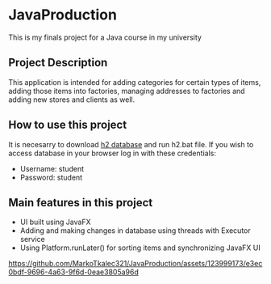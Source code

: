 # JavaProduction
This is my finals project for a Java course in my university
## Project Description

This application is intended for adding categories for certain types of items, adding those items into factories, managing addresses to factories and adding new stores and clients as well.
## How to use this project

It is necesarry to download [h2 database](http://www.h2database.com/html/download.html) and run h2.bat file. If you wish to access database in your browser log in with these credentials: 
- Username: student
- Password: student

## Main features in this project
- UI built using JavaFX
- Adding and making changes in database using threads with Executor service
- Using Platform.runLater() for sorting items and synchronizing JavaFX UI

https://github.com/MarkoTkalec321/JavaProduction/assets/123999173/e3ec0bdf-9696-4a63-9f6d-0eae3805a96d

